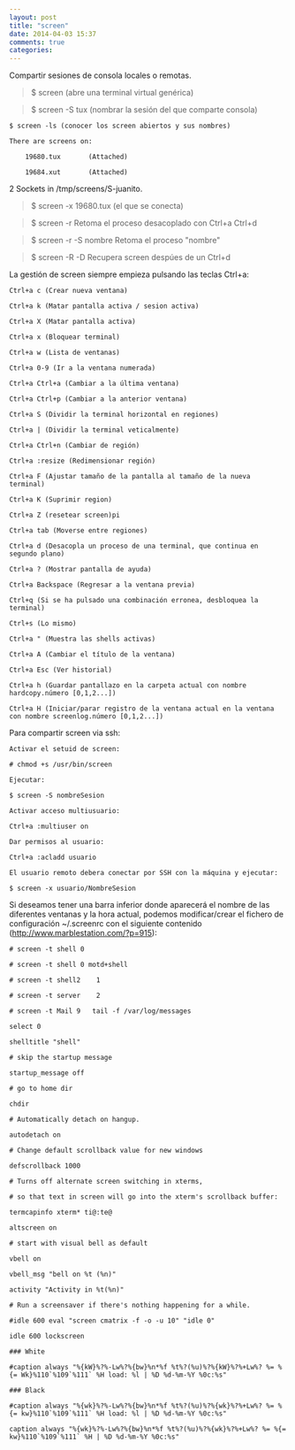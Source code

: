 ```yaml
---
layout: post
title: "screen"
date: 2014-04-03 15:37
comments: true
categories: 
---
```

Compartir sesiones de consola locales o remotas.

>$ screen   (abre una terminal virtual genérica)

>$ screen -S tux  (nombrar la sesión del que comparte consola)

	$ screen -ls (conocer los screen abiertos y sus nombres)

	There are screens on: 

        19680.tux       (Attached) 

        19684.xut       (Attached) 

2 Sockets in /tmp/screens/S-juanito. 

>$ screen -x 19680.tux  (el que se conecta)

>$ screen -r 	Retoma el proceso desacoplado con Ctrl+a Ctrl+d 

>$ screen -r -S nombre	Retoma el proceso "nombre" 

>$ screen -R -D	Recupera screen despúes de un Ctrl+d

La gestión de screen siempre empieza pulsando las teclas Ctrl+a:

	Ctrl+a c (Crear nueva ventana)

	Ctrl+a k (Matar pantalla activa / sesion activa)

	Ctrl+a X (Matar pantalla activa)

	Ctrl+a x (Bloquear terminal) 

	Ctrl+a w (Lista de ventanas)

	Ctrl+a 0-9 (Ir a la ventana numerada)

	Ctrl+a Ctrl+a (Cambiar a la última ventana)

	Ctrl+a Ctrl+p (Cambiar a la anterior ventana)

	Ctrl+a S (Dividir la terminal horizontal en regiones)

	Ctrl+a | (Dividir la terminal veticalmente)

	Ctrl+a Ctrl+n (Cambiar de región)

	Ctrl+a :resize (Redimensionar región)

	Ctrl+a F (Ajustar tamaño de la pantalla al tamaño de la nueva terminal)

	Ctrl+a K (Suprimir region)

	Ctrl+a Z (resetear screen)pi

	Ctrl+a tab (Moverse entre regiones)

	Ctrl+a d (Desacopla un proceso de una terminal, que continua en segundo plano) 

	Ctrl+a ? (Mostrar pantalla de ayuda)

	Ctrl+a Backspace (Regresar a la ventana previa)

	Ctrl+q (Si se ha pulsado una combinación erronea, desbloquea la terminal) 

	Ctrl+s (Lo mismo)

	Ctrl+a " (Muestra las shells activas)

	Ctrl+a A (Cambiar el título de la ventana)

	Ctrl+a Esc (Ver historial)

	Ctrl+a h (Guardar pantallazo en la carpeta actual con nombre hardcopy.número [0,1,2...]) 

	Ctrl+a H (Iniciar/parar registro de la ventana actual en la ventana con nombre screenlog.número [0,1,2...])

Para compartir screen via ssh: 

	Activar el setuid de screen:

	# chmod +s /usr/bin/screen 

	Ejecutar:

	$ screen -S nombreSesion 

	Activar acceso multiusuario:

	Ctrl+a :multiuser on 

	Dar permisos al usuario:

	Ctrl+a :acladd usuario 

	El usuario remoto debera conectar por SSH con la máquina y ejecutar: 

	$ screen -x usuario/NombreSesion 

Si deseamos tener una barra inferior donde aparecerá el nombre de las diferentes ventanas y la hora actual, podemos modificar/crear el fichero de configuración ~/.screenrc con el siguiente contenido (http://www.marblestation.com/?p=915): 

	# screen -t shell 0 

	# screen -t shell 0 motd+shell 

	# screen -t shell2    1

	# screen -t server    2 

	# screen -t Mail 9   tail -f /var/log/messages 

	select 0 

	shelltitle "shell" 

	# skip the startup message 

	startup_message off 

	# go to home dir 

	chdir 

	# Automatically detach on hangup. 

	autodetach on 

	# Change default scrollback value for new windows 

	defscrollback 1000 

	# Turns off alternate screen switching in xterms, 

	# so that text in screen will go into the xterm's scrollback buffer: 

	termcapinfo xterm* ti@:te@ 

	altscreen on 

	# start with visual bell as default 

	vbell on 

	vbell_msg "bell on %t (%n)" 

	activity "Activity in %t(%n)" 

	# Run a screensaver if there's nothing happening for a while. 

	#idle 600 eval "screen cmatrix -f -o -u 10" "idle 0" 

	idle 600 lockscreen 

	### White 

	#caption always "%{kW}%?%-Lw%?%{bw}%n*%f %t%?(%u)%?%{kW}%?%+Lw%? %= %{= Wk}%110`%109`%111` %H load: %l | %D %d-%m-%Y %0c:%s" 

	### Black 

	#caption always "%{wk}%?%-Lw%?%{bw}%n*%f %t%?(%u)%?%{wk}%?%+Lw%? %= %{= kw}%110`%109`%111` %H load: %l | %D %d-%m-%Y %0c:%s" 

	caption always "%{wk}%?%-Lw%?%{bw}%n*%f %t%?(%u)%?%{wk}%?%+Lw%? %= %{= kw}%110`%109`%111` %H | %D %d-%m-%Y %0c:%s" 

